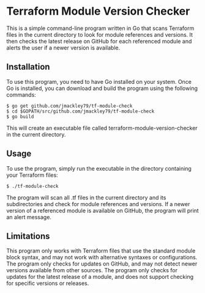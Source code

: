 # Terraform Module Version Checker
This is a simple command-line program written in Go that scans Terraform files in the current directory to look for module references and versions. It then checks the latest release on GitHub for each referenced module and alerts the user if a newer version is available.

## Installation
To use this program, you need to have Go installed on your system. Once Go is installed, you can download and build the program using the following commands:
```
$ go get github.com/jmackley79/tf-module-check
$ cd $GOPATH/src/github.com/jmackley79/tf-module-check
$ go build
```
This will create an executable file called terraform-module-version-checker in the current directory.

## Usage
To use the program, simply run the executable in the directory containing your Terraform files:
```
$ ./tf-module-check
```
The program will scan all .tf files in the current directory and its subdirectories and check for module references and versions. If a newer version of a referenced module is available on GitHub, the program will print an alert message.

## Limitations
This program only works with Terraform files that use the standard module block syntax, and may not work with alternative syntaxes or configurations.
The program only checks for updates on GitHub, and may not detect newer versions available from other sources.
The program only checks for updates for the latest release of a module, and does not support checking for specific versions or releases.
